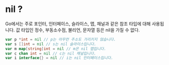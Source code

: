 # nil ?

Go에서는 주로 포인터, 인터페이스, 슬라이스, 맵, 채널과 같은 참조 타입에 대해 사용됩니다. 값 타입인 정수, 부동소수점, 불리언, 문자열 등은 nil을 가질 수 없다.

```go
var p *int = nil // p는 아무런 주소도 가리키지 않습니다.
var s []int = nil // s는 nil 슬라이스입니다.
var m map[string]int = nil // m은 nil 맵입니다.
var c chan int = nil // c는 nil 채널입니다.
var i interface{} = nil // i는 nil 인터페이스입니다.
```
